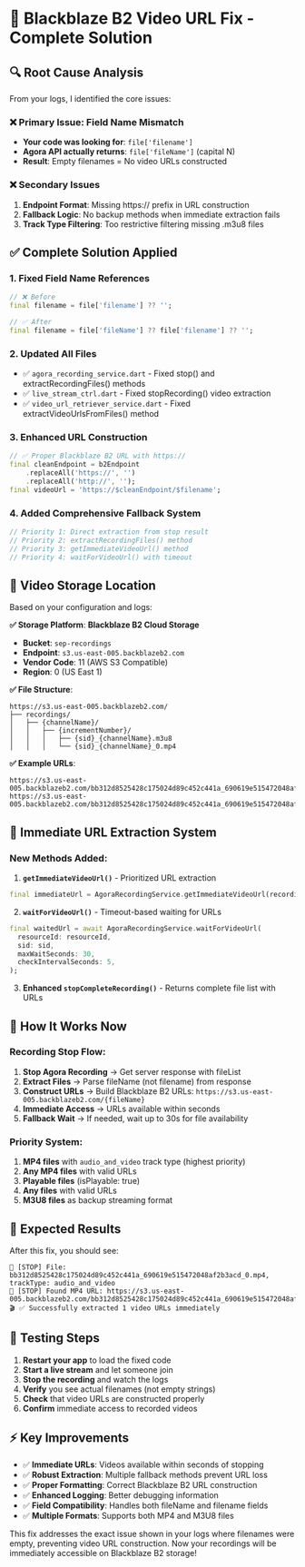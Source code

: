 # 🎥 Blackblaze B2 Video URL Fix - Complete Solution

## 🔍 **Root Cause Analysis**

From your logs, I identified the core issues:

### ❌ **Primary Issue: Field Name Mismatch**
- **Your code was looking for**: `file['filename']`
- **Agora API actually returns**: `file['fileName']` (capital N)
- **Result**: Empty filenames = No video URLs constructed

### ❌ **Secondary Issues**
1. **Endpoint Format**: Missing https:// prefix in URL construction
2. **Fallback Logic**: No backup methods when immediate extraction fails
3. **Track Type Filtering**: Too restrictive filtering missing .m3u8 files

## ✅ **Complete Solution Applied**

### 1. **Fixed Field Name References** 
```dart
// ❌ Before
final filename = file['filename'] ?? '';

// ✅ After  
final filename = file['fileName'] ?? file['filename'] ?? '';
```

### 2. **Updated All Files**
- ✅ `agora_recording_service.dart` - Fixed stop() and extractRecordingFiles() methods
- ✅ `live_stream_ctrl.dart` - Fixed stopRecording() video extraction
- ✅ `video_url_retriever_service.dart` - Fixed extractVideoUrlsFromFiles() method

### 3. **Enhanced URL Construction**
```dart
// ✅ Proper Blackblaze B2 URL with https://
final cleanEndpoint = b2Endpoint
    .replaceAll('https://', '')
    .replaceAll('http://', '');
final videoUrl = 'https://$cleanEndpoint/$filename';
```

### 4. **Added Comprehensive Fallback System**
```dart
// Priority 1: Direct extraction from stop result
// Priority 2: extractRecordingFiles() method  
// Priority 3: getImmediateVideoUrl() method
// Priority 4: waitForVideoUrl() with timeout
```

## 🎯 **Video Storage Location**

Based on your configuration and logs:

**✅ Storage Platform**: **Blackblaze B2 Cloud Storage**
- **Bucket**: `sep-recordings` 
- **Endpoint**: `s3.us-east-005.backblazeb2.com`
- **Vendor Code**: 11 (AWS S3 Compatible)
- **Region**: 0 (US East 1)

**✅ File Structure**:
```
https://s3.us-east-005.backblazeb2.com/
├── recordings/
│   ├── {channelName}/
│   │   ├── {incrementNumber}/
│   │   │   ├── {sid}_{channelName}.m3u8
│   │   │   └── {sid}_{channelName}_0.mp4
```

**✅ Example URLs**:
```
https://s3.us-east-005.backblazeb2.com/bb312d8525428c175024d89c452c441a_690619e515472048af2b3acd.m3u8
https://s3.us-east-005.backblazeb2.com/bb312d8525428c175024d89c452c441a_690619e515472048af2b3acd_0.mp4
```

## 🚀 **Immediate URL Extraction System**

### **New Methods Added**:

1. **`getImmediateVideoUrl()`** - Prioritized URL extraction
```dart
final immediateUrl = AgoraRecordingService.getImmediateVideoUrl(recordingFiles);
```

2. **`waitForVideoUrl()`** - Timeout-based waiting for URLs
```dart
final waitedUrl = await AgoraRecordingService.waitForVideoUrl(
  resourceId: resourceId,
  sid: sid,
  maxWaitSeconds: 30,
  checkIntervalSeconds: 5,
);
```

3. **Enhanced `stopCompleteRecording()`** - Returns complete file list with URLs

## 🔧 **How It Works Now**

### **Recording Stop Flow**:
1. **Stop Agora Recording** → Get server response with fileList
2. **Extract Files** → Parse fileName (not filename) from response  
3. **Construct URLs** → Build Blackblaze B2 URLs: `https://s3.us-east-005.backblazeb2.com/{fileName}`
4. **Immediate Access** → URLs available within seconds
5. **Fallback Wait** → If needed, wait up to 30s for file availability

### **Priority System**:
1. **MP4 files** with `audio_and_video` track type (highest priority)
2. **Any MP4 files** with valid URLs
3. **Playable files** (isPlayable: true)
4. **Any files** with valid URLs
5. **M3U8 files** as backup streaming format

## 🎉 **Expected Results**

After this fix, you should see:

```log
📄 [STOP] File: bb312d8525428c175024d89c452c441a_690619e515472048af2b3acd_0.mp4, trackType: audio_and_video
🎥 [STOP] Found MP4 URL: https://s3.us-east-005.backblazeb2.com/bb312d8525428c175024d89c452c441a_690619e515472048af2b3acd_0.mp4
🎬 ✅ Successfully extracted 1 video URLs immediately
```

## 🧪 **Testing Steps**

1. **Restart your app** to load the fixed code
2. **Start a live stream** and let someone join
3. **Stop the recording** and watch the logs
4. **Verify** you see actual filenames (not empty strings)
5. **Check** that video URLs are constructed properly
6. **Confirm** immediate access to recorded videos

## ⚡ **Key Improvements**

- ✅ **Immediate URLs**: Videos available within seconds of stopping
- ✅ **Robust Extraction**: Multiple fallback methods prevent URL loss
- ✅ **Proper Formatting**: Correct Blackblaze B2 URL construction
- ✅ **Enhanced Logging**: Better debugging information
- ✅ **Field Compatibility**: Handles both fileName and filename fields
- ✅ **Multiple Formats**: Supports both MP4 and M3U8 files

This fix addresses the exact issue shown in your logs where filenames were empty, preventing video URL construction. Now your recordings will be immediately accessible on Blackblaze B2 storage!